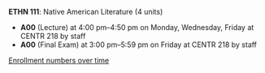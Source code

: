 **ETHN 111**: Native American Literature (4 units)

- **A00** (Lecture) at 4:00 pm–4:50 pm on Monday, Wednesday, Friday at CENTR 218 by staff
- **A00** (Final Exam) at 3:00 pm–5:59 pm on Friday at CENTR 218 by staff

[Enrollment numbers over time](./ETHN111.tsv)
